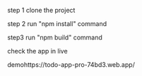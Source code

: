 step 1 
clone the project 

step 2
run "npm install" command

step3
run "npm build" command

check the app in live 

demohttps://todo-app-pro-74bd3.web.app/
